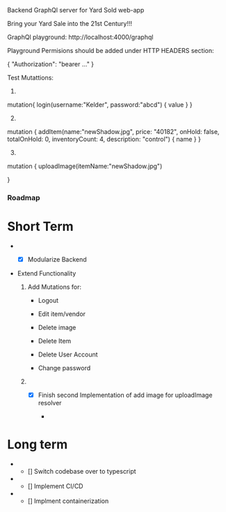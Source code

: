 Backend GraphQl server for Yard Sold web-app

Bring your Yard Sale into the 21st Century!!!

GraphQl playground: http://localhost:4000/graphql

Playground Permisions should be added under HTTP HEADERS section:

{
  "Authorization": "bearer ..."
}

Test Mutattions:

1.

mutation{
  login(username:"Kelder", password:"abcd") {
    value
  }
}


2.

mutation {
  addItem(name:"newShadow.jpg", price: "40182", onHold: false, totalOnHold: 0, inventoryCount: 4, description: "control") {
    name
  }
}


3.


mutation {
  uploadImage(itemName:"newShadow.jpg") 

}

### Roadmap

# Short Term
- -[x] Modularize Backend



- Extend Functionality  

  1. Add Mutations for:
    
        - Logout

        - Edit item/vendor

        - Delete image

        - Delete Item

        - Delete User Account

        - Change password
     
  2. - [x] Finish second Implementation of add image for uploadImage resolver
       
       - 
        
# Long term
- - [] Switch codebase over to typescript
- - [] Implement CI/CD
- - [] Implment containerization
